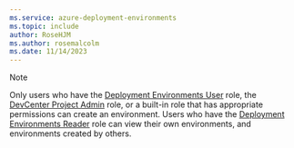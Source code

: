 ```yaml
---
ms.service: azure-deployment-environments
ms.topic: include
author: RoseHJM
ms.author: rosemalcolm
ms.date: 11/14/2023
---
```


> [!NOTE]
> Only users who have the [Deployment Environments User](../how-to-configure-deployment-environments-user.md) role, the [DevCenter Project Admin](../how-to-configure-project-admin.md) role, or a built-in role that has appropriate permissions can create an environment. Users who have the [Deployment Environments Reader](../how-to-configure-deployment-environments-user.md) role can view their own environments, and environments created by others.